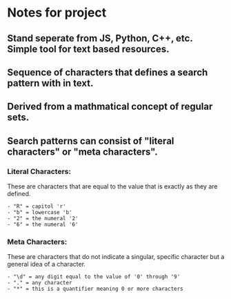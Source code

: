 # Notes for project

## Stand seperate from JS, Python, C++, etc. Simple tool for text based resources.

## Sequence of characters that defines a search pattern with in text.

## Derived from a mathmatical concept of regular sets.

## Search patterns can consist of "literal characters" or "meta characters".

### Literal Characters:
These are characters that are equal to the value that is exactly as they are defined. 

    - "R" = capitol 'r'
    - "b" = lowercase 'b'
    - "2" = the numeral '2'
    - "6" = the numeral '6'

### Meta Characters:
These are characters that do not indicate a singular, specific character but a general idea of a character.

    - "\d" = any digit equal to the value of '0' through '9'
    - "." = any character
    - "*" = this is a quantifier meaning 0 or more characters